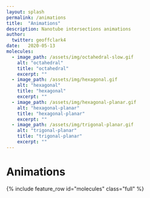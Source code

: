 ```yaml
---
layout: splash
permalink: /animations
title:  "Animations"
description: Nanotube intersections animations
author:
  twitter: geoffclark4
date:   2020-05-13
molecules:
  - image_path: /assets/img/octahedral-slow.gif
    alt: "octahedral"
    title: "octahedral"
    excerpt: ""
  - image_path: /assets/img/hexagonal.gif
    alt: "hexagonal"
    title: "hexagonal"
    excerpt: ""
  - image_path: /assets/img/hexagonal-planar.gif
    alt: "hexagonal-planar"
    title: "hexagonal-planar"
    excerpt: ""
  - image_path: /assets/img/trigonal-planar.gif
    alt: "trigonal-planar"
    title: "trigonal-planar"
    excerpt: ""
---
```


# Animations

{% include feature_row id="molecules" class="full" %}
